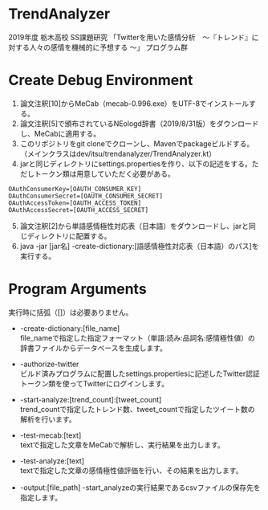 # TrendAnalyzer
2019年度 栃木高校 SS課題研究  「Twitterを用いた感情分析　～『トレンド』に対する人々の感情を機械的に予想する ～」 プログラム群  
  
# Create Debug Environment
1. 論文注釈[10]からMeCab（mecab-0.996.exe）をUTF-8でインストールする。  
2. 論文注釈[5]で頒布されているNEologd辞書（2019/8/31版）をダウンロードし、MeCabに適用する。  
3. このリポジトリをgit cloneでクローンし、Mavenでpackageビルドする。（メインクラスはdev/itsu/trendanalyzer/TrendAnalyzer.kt）  
4. jarと同じディレクトリにsettings.propertiesを作り、以下の記述をする。ただしトークン類は用意していただく必要がある。  
```settings.properties
OAuthConsumerKey=[OAUTH_CONSUMER_KEY]
OAuthConsumerSecret=[OAUTH_CONSUMER_SECRET]
OAuthAccessToken=[OAUTH_ACCESS_TOKEN]
OAuthAccessSecret=[OAUTH_ACCESS_SECRET]
```  
5. 論文注釈[2]から単語感情極性対応表（日本語）をダウンロードし、jarと同じディレクトリに配置する。
6. java -jar [jar名] -create-dictionary:[語感情極性対応表（日本語）のパス]を実行する。

# Program Arguments
実行時に括弧（[]）は必要ありません。  
  
- -create-dictionary:[file_name]  
file_nameで指定した指定フォーマット（単語:読み:品詞名:感情極性値）の辞書ファイルからデータベースを生成します。  
  
- -authorize-twitter  
ビルド済みプログラムに配置したsettings.propertiesに記述したTwitter認証トークン類を使ってTwitterにログインします。  
  
- -start-analyze:[trend_count]:[tweet_count]  
trend_countで指定したトレンド数、tweet_countで指定したツイート数の解析を行います。  
  
- -test-mecab:[text]  
textで指定した文章をMeCabで解析し、実行結果を出力します。  
  
- -test-analyze:[text]  
textで指定した文章の感情極性値評価を行い、その結果を出力します。  
  
- -output:[file_path]
-start_analyzeの実行結果であるcsvファイルの保存先を指定します。  
  

